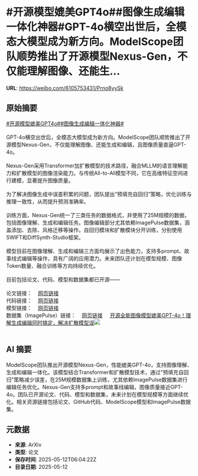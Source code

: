 # #开源模型媲美GPT4o##图像生成编辑一体化神器#GPT-4o横空出世后，全模态大模型成为新方向。ModelScope团队顺势推出了开源模型Nexus-Gen，不仅能理解图像、还能生...

**URL**: https://weibo.com/6105753431/Prno8yySk

## 原始摘要

<a href="https://m.weibo.cn/search?containerid=231522type%3D1%26t%3D10%26q%3D%23%E5%BC%80%E6%BA%90%E6%A8%A1%E5%9E%8B%E5%AA%B2%E7%BE%8EGPT4o%23&amp;extparam=%23%E5%BC%80%E6%BA%90%E6%A8%A1%E5%9E%8B%E5%AA%B2%E7%BE%8EGPT4o%23" data-hide=""><span class="surl-text">#开源模型媲美GPT4o#</span></a><a href="https://m.weibo.cn/search?containerid=231522type%3D1%26t%3D10%26q%3D%23%E5%9B%BE%E5%83%8F%E7%94%9F%E6%88%90%E7%BC%96%E8%BE%91%E4%B8%80%E4%BD%93%E5%8C%96%E7%A5%9E%E5%99%A8%23&amp;extparam=%23%E5%9B%BE%E5%83%8F%E7%94%9F%E6%88%90%E7%BC%96%E8%BE%91%E4%B8%80%E4%BD%93%E5%8C%96%E7%A5%9E%E5%99%A8%23" data-hide=""><span class="surl-text">#图像生成编辑一体化神器#</span></a><br><br>GPT-4o横空出世后，全模态大模型成为新方向。ModelScope团队顺势推出了开源模型Nexus-Gen，不仅能理解图像、还能生成和编辑，且图像质量直逼GPT-4o。<br><br>Nexus-Gen采用Transformer加扩散模型的技术路径，融合MLLM的语言理解能力和扩散模型的图像渲染能力。与传统All-to-All模型不同，它在高维特征空间进行建模，显著提升图像质量。<br><br>为了解决图像生成中误差积累的问题，团队提出“预填充自回归”策略，优化训练与推理一致性，从而提升预测准确率。<br><br>训练方面，Nexus-Gen统一了三类任务的数据格式，并使用了25M规模的数据，包括图像理解、生成和编辑任务。图像编辑部分尤其依赖ImagePulse数据集，涵盖添加、去除、风格迁移等操作。自回归模块和扩散模块分开训练，分别使用SWIFT和DiffSynth-Studio框架。<br><br>模型目前在图像理解、生成和编辑三方面均展示了出色能力，支持多prompt、故事线式编辑等操作，具有广阔的应用潜力。未来团队还计划在模型规模、图像Token数量、融合训练等方向持续优化。<br><br>目前包括论文、代码、模型和数据集都已开源——<br><br>论文链接：<a href="https://weibo.cn/sinaurl?u=https%3A%2F%2Farxiv.org%2Fpdf%2F2504.21356" data-hide=""><span class="url-icon"><img style="width: 1rem;height: 1rem" src="https://h5.sinaimg.cn/upload/2015/09/25/3/timeline_card_small_web_default.png" referrerpolicy="no-referrer"></span><span class="surl-text">网页链接</span></a>  <br>代码链接：<a href="https://weibo.cn/sinaurl?u=https%3A%2F%2Fgithub.com%2Fmodelscope%2FNexus-Gen" data-hide=""><span class="url-icon"><img style="width: 1rem;height: 1rem" src="https://h5.sinaimg.cn/upload/2015/09/25/3/timeline_card_small_web_default.png" referrerpolicy="no-referrer"></span><span class="surl-text">网页链接</span></a>  <br>模型链接：<a href="https://weibo.cn/sinaurl?u=https%3A%2F%2Fwww.modelscope.cn%2Fmodels%2FDiffSynth-Studio%2FNexus-Gen" data-hide=""><span class="url-icon"><img style="width: 1rem;height: 1rem" src="https://h5.sinaimg.cn/upload/2015/09/25/3/timeline_card_small_web_default.png" referrerpolicy="no-referrer"></span><span class="surl-text">网页链接</span></a>  <br>数据集（ImagePulse）链接：<a href="https://weibo.cn/sinaurl?u=https%3A%2F%2Fwww.modelscope.cn%2Fcollections%2FImagePulse----tulvmaidong-7c3b8283a43e40" data-hide=""><span class="url-icon"><img style="width: 1rem;height: 1rem" src="https://h5.sinaimg.cn/upload/2015/09/25/3/timeline_card_small_web_default.png" referrerpolicy="no-referrer"></span><span class="surl-text">网页链接</span></a> <a href="https://weibo.com/ttarticle/p/show?id=2309405165247647580712" data-hide=""><span class="url-icon"><img style="width: 1rem;height: 1rem" src="https://h5.sinaimg.cn/upload/2015/09/25/3/timeline_card_small_article_default.png" referrerpolicy="no-referrer"></span><span class="surl-text">开源全能图像模型媲美GPT-4o！理解生成编辑同时搞定，解决扩散模型误</span></a><img style="" src="https://tvax2.sinaimg.cn/large/006Fd7o3gy1i1bxlr3gb6j30rs0fm0wz.jpg" referrerpolicy="no-referrer"><br><br>

## AI 摘要

ModelScope团队推出开源模型Nexus-Gen，性能媲美GPT-4o，支持图像理解、生成和编辑一体化。该模型结合Transformer和扩散模型技术，通过"预填充自回归"策略减少误差，在25M规模数据集上训练，尤其依赖ImagePulse数据集进行编辑任务优化。Nexus-Gen支持多prompt和故事线编辑，图像质量接近GPT-4o。团队已开源论文、代码、模型和数据集，未来计划在模型规模等方面继续优化。相关资源链接包括论文、GitHub代码、ModelScope模型和ImagePulse数据集。

## 元数据

- **来源**: ArXiv
- **类型**: 论文
- **保存时间**: 2025-05-12T06:04:22Z
- **目录日期**: 2025-05-12
